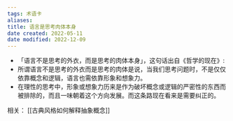 ```yaml
---
tags: 术语卡
aliases: 
title: 语言是思考肉体本身
date created: 2022-05-11
date modified: 2022-12-09
---
```


- 「语言不是思考的外衣，而是思考的肉体本身」，这句话出自《哲学的现在》:
- 所谓语言不是思考的外衣而是思考的肉体是说，当我们思考问题时，不是仅仅依靠概念和逻辑，语言也需依靠形象和想象力。
- 在理性的思考中，形象或想象力历来是作为破坏概念或逻辑的严密性的东西而被排除的，而且一味朝着这个方向发展。而这条路现在看来是需要纠正的。


相关：
[[古典风格如何解释抽象概念]]

